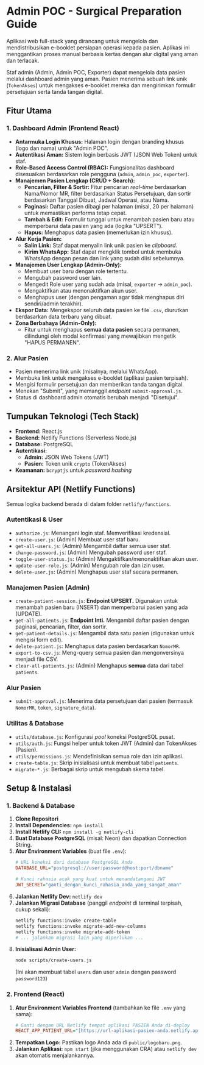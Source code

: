 # Admin POC - Surgical Preparation Guide

Aplikasi web full-stack yang dirancang untuk mengelola dan mendistribusikan e-booklet persiapan operasi kepada pasien. Aplikasi ini menggantikan proses manual berbasis kertas dengan alur digital yang aman dan terlacak.

Staf admin (Admin, Admin POC, Exporter) dapat mengelola data pasien melalui dashboard admin yang aman. Pasien menerima sebuah link unik (`TokenAkses`) untuk mengakses e-booklet mereka dan mengirimkan formulir persetujuan serta tanda tangan digital.

## Fitur Utama

### 1. Dashboard Admin (Frontend React)

* **Antarmuka Login Khusus:** Halaman login dengan branding khusus (logo dan nama) untuk "Admin POC".
* **Autentikasi Aman:** Sistem login berbasis JWT (JSON Web Token) untuk staf.
* **Role-Based Access Control (RBAC):** Fungsionalitas dashboard disesuaikan berdasarkan role pengguna (`admin`, `admin_poc`, `exporter`).
* **Manajemen Pasien Lengkap (CRUD + Search):**
    * **Pencarian, Filter & Sortir:** Fitur pencarian *real-time* berdasarkan Nama/Nomor MR, filter berdasarkan Status Persetujuan, dan sortir berdasarkan Tanggal Dibuat, Jadwal Operasi, atau Nama.
    * **Paginasi:** Daftar pasien dibagi per halaman (misal, 20 per halaman) untuk memastikan performa tetap cepat.
    * **Tambah & Edit:** Formulir tunggal untuk menambah pasien baru atau memperbarui data pasien yang ada (logika "UPSERT").
    * **Hapus:** Menghapus data pasien (memerlukan izin khusus).
* **Alur Kerja Pasien:**
    * **Salin Link:** Staf dapat menyalin link unik pasien ke *clipboard*.
    * **Kirim WhatsApp:** Staf dapat mengklik tombol untuk membuka WhatsApp dengan pesan dan link yang sudah diisi sebelumnya.
* **Manajemen User Lengkap (Admin-Only):**
    * Membuat user baru dengan role tertentu.
    * Mengubah password user lain.
    * Mengedit Role user yang sudah ada (misal, `exporter` -> `admin_poc`).
    * Mengaktifkan atau menonaktifkan akun user.
    * Menghapus user (dengan pengaman agar tidak menghapus diri sendiri/admin terakhir).
* **Ekspor Data:** Mengekspor seluruh data pasien ke file `.csv`, diurutkan berdasarkan data terbaru yang dibuat.
* **Zona Berbahaya (Admin-Only):**
    * Fitur untuk menghapus **semua data pasien** secara permanen, dilindungi oleh modal konfirmasi yang mewajibkan mengetik "HAPUS PERMANEN".

### 2. Alur Pasien

* Pasien menerima link unik (misalnya, melalui WhatsApp).
* Membuka link untuk mengakses e-booklet (aplikasi pasien terpisah).
* Mengisi formulir persetujuan dan memberikan tanda tangan digital.
* Menekan "Submit", yang memanggil *endpoint* `submit-approval.js`.
* Status di dashboard admin otomatis berubah menjadi "Disetujui".

## Tumpukan Teknologi (Tech Stack)

* **Frontend:** React.js
* **Backend:** Netlify Functions (Serverless Node.js)
* **Database:** PostgreSQL
* **Autentikasi:**
    * **Admin:** JSON Web Tokens (JWT)
    * **Pasien:** Token unik `crypto` (TokenAkses)
* **Keamanan:** `bcryptjs` untuk *password hashing*

## Arsitektur API (Netlify Functions)

Semua logika backend berada di dalam folder `netlify/functions`.

### Autentikasi & User

* `authorize.js`: Menangani login staf. Memverifikasi kredensial.
* `create-user.js`: (Admin) Membuat user staf baru.
* `get-all-users.js`: (Admin) Mengambil daftar semua user staf.
* `change-password.js`: (Admin) Mengubah password user staf.
* `toggle-user-status.js`: (Admin) Mengaktifkan/menonaktifkan akun user.
* `update-user-role.js`: (Admin) Mengubah role dan izin user.
* `delete-user.js`: (Admin) Menghapus user staf secara permanen.

### Manajemen Pasien (Admin)

* `create-patient-session.js`: **Endpoint UPSERT.** Digunakan untuk menambah pasien baru (INSERT) dan memperbarui pasien yang ada (UPDATE).
* `get-all-patients.js`: **Endpoint Inti.** Mengambil daftar pasien dengan paginasi, pencarian, filter, dan sortir.
* `get-patient-details.js`: Mengambil data satu pasien (digunakan untuk mengisi form edit).
* `delete-patient.js`: Menghapus data pasien berdasarkan `NomorMR`.
* `export-to-csv.js`: Meng-query semua pasien dan mengonversinya menjadi file CSV.
* `clear-all-patients.js`: (Admin) Menghapus **semua** data dari tabel `patients`.

### Alur Pasien

* `submit-approval.js`: Menerima data persetujuan dari pasien (termasuk `NomorMR`, `token`, `signature_data`).

### Utilitas & Database

* `utils/database.js`: Konfigurasi *pool* koneksi PostgreSQL pusat.
* `utils/auth.js`: Fungsi helper untuk token JWT (Admin) dan TokenAkses (Pasien).
* `utils/permissions.js`: Mendefinisikan semua role dan izin aplikasi.
* `create-table.js`: Skrip inisialisasi untuk membuat tabel `patients`.
* `migrate-*.js`: Berbagai skrip untuk mengubah skema tabel.

## Setup & Instalasi

### 1. Backend & Database

1.  **Clone Repositori**
2.  **Install Dependencies:** `npm install`
3.  **Install Netlify CLI:** `npm install -g netlify-cli`
4.  **Buat Database PostgreSQL** (misal: Neon) dan dapatkan Connection String.
5.  **Atur Environment Variables** (buat file `.env`):
    ```ini
    # URL koneksi dari database PostgreSQL Anda
    DATABASE_URL="postgresql://user:password@host:port/dbname"

    # Kunci rahasia acak yang kuat untuk menandatangani JWT
    JWT_SECRET="ganti_dengan_kunci_rahasia_anda_yang_sangat_aman"
    ```
6.  **Jalankan Netlify Dev:** `netlify dev`
7.  **Jalankan Migrasi Database** (panggil *endpoint* di terminal terpisah, cukup sekali):
    ```bash
    netlify functions:invoke create-table
    netlify functions:invoke migrate-add-new-columns
    netlify functions:invoke migrate-add-token
    # ... jalankan migrasi lain yang diperlukan ...
    ```
8.  **Inisialisasi Admin User:**
    ```bash
    node scripts/create-users.js
    ```
    (Ini akan membuat tabel `users` dan user `admin` dengan password `password123`)

### 2. Frontend (React)

1.  **Atur Environment Variables Frontend** (tambahkan ke file `.env` yang sama):
    ```ini
    # Ganti dengan URL Netlify tempat aplikasi PASIEN Anda di-deploy
    REACT_APP_PATIENT_URL="[https://url-aplikasi-pasien-anda.netlify.app/pasien/](https://url-aplikasi-pasien-anda.netlify.app/pasien/)"
    ```
2.  **Tempatkan Logo:** Pastikan logo Anda ada di `public/logobaru.png`.
3.  **Jalankan Aplikasi:** `npm start` (jika menggunakan CRA) atau `netlify dev` akan otomatis menjalankannya.